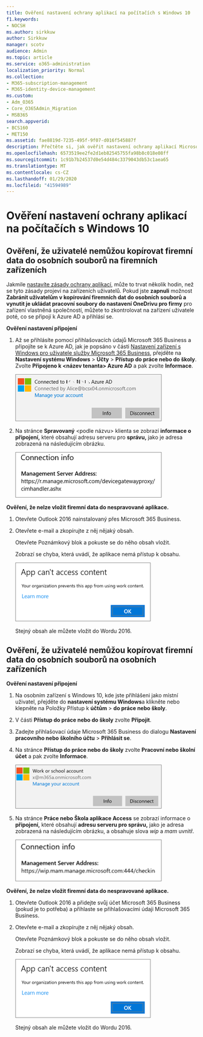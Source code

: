 ```yaml
---
title: Ověření nastavení ochrany aplikací na počítačích s Windows 10
f1.keywords:
- NOCSH
ms.author: sirkkuw
author: Sirkkuw
manager: scotv
audience: Admin
ms.topic: article
ms.service: o365-administration
localization_priority: Normal
ms.collection:
- M365-subscription-management
- M365-identity-device-management
ms.custom:
- Adm_O365
- Core_O365Admin_Migration
- MSB365
search.appverid:
- BCS160
- MET150
ms.assetid: fae8819d-7235-495f-9f07-d016f545887f
description: Přečtěte si, jak ověřit nastavení ochrany aplikací Microsoft 365 Business na zařízeních s Windows 10.
ms.openlocfilehash: 6573519ee2fe2d1eb82545755fa98b8c018e08ff
ms.sourcegitcommit: 1c91b7b24537d0e54d484c3379043db53c1aea65
ms.translationtype: MT
ms.contentlocale: cs-CZ
ms.lasthandoff: 01/29/2020
ms.locfileid: "41594989"
---
```

# <a name="validate-app-protection-settings-on-windows-10-pcs"></a>Ověření nastavení ochrany aplikací na počítačích s Windows 10

## <a name="verify-that-users-cannot-copy-company-data-to-personal-files-on-corporate-devices"></a>Ověření, že uživatelé nemůžou kopírovat firemní data do osobních souborů na firemních zařízeních

Jakmile [nastavíte zásady ochrany aplikací](protection-settings-for-windows-10-devices.md), může to trvat několik hodin, než se tyto zásady projeví na zařízeních uživatelů. Pokud jste **zapnuli** možnost **Zabránit uživatelům v kopírování firemních dat do osobních souborů a vynutit je ukládat pracovní soubory do nastavení OneDrivu pro firmy** pro zařízení vlastněná společností, můžete to zkontrolovat na zařízení uživatele poté, co se připojí k Azure AD a přihlásí se. 
  
 **Ověření nastavení připojení**
  
1. Až se přihlásíte pomocí přihlašovacích údajů Microsoft 365 Business a připojíte se k Azure AD, jak je popsáno v části [Nastavení zařízení s Windows pro uživatele služby Microsoft 365 Business](set-up-windows-devices.md), přejděte na **Nastavení systému Windows** \> **Účty** \> **Přístup do práce nebo do školy**. Zvolte **Připojeno k \<název tenanta\> Azure AD** a pak zvolte **Informace**.
    
    ![Click or tap Info on the Connected to Azure AD dialog.](media/a36ede2b-d1a0-4d4e-8ea7-af39b4b63890.png)
  
2. Na stránce **Spravovaný** \<podle názvu\> klienta se zobrazí **informace o připojení,** které obsahují adresu serveru pro **správu,** jako je adresa zobrazená na následujícím obrázku. 
    
    ![Managed by page shows connection info of the device manager URL.](media/47515a8e-2d0c-4bea-99f0-6b2545b88a11.png)
  
 **Ověření, že nelze vložit firemní data do nespravované aplikace.**
  
1. Otevřete Outlook 2016 nainstalovaný přes Microsoft 365 Business.
    
2. Otevřete e-mail a zkopírujte z něj nějaký obsah.
    
    Otevřete Poznámkový blok a pokuste se do něho obsah vložit.
    
    Zobrazí se chyba, která uvádí, že aplikace nemá přístup k obsahu.
    
    ![A dialog that states app can't access content when you paste into an unmanaged app.](media/5e82b154-cf2f-43c8-ae80-b45d8ad80e56.png)
  
    Stejný obsah ale můžete vložit do Wordu 2016.
    
## <a name="verify-that-users-cannot-copy-company-data-to-personal-files-on-personal-devices"></a>Ověření, že uživatelé nemůžou kopírovat firemní data do osobních souborů na osobních zařízeních

 **Ověření nastavení připojení**
  
1. Na osobním zařízení s Windows 10, kde jste přihlášeni jako místní uživatel, přejděte do **nastavení systému Windows**a klikněte nebo klepněte na Položky Přístup k **účtům** \> **do práce nebo školy**.
    
2. V části **Přístup do práce nebo do školy** zvolte **Připojit**.
    
3. Zadejte přihlašovací údaje Microsoft 365 Business do dialogu **Nastavení pracovního nebo školního účtu** \> **Přihlásit se**.
    
4. Na stránce **Přístup do práce nebo do školy** zvolte **Pracovní nebo školní účet** a pak zvolte **Informace**.
    
    ![Klikněte nebo klepněte na Informace v dialogovém okně Pracovní nebo školní účet.](media/63bd8b32-cb32-4afa-8ce0-6070ac403abc.png)
  
5. Na stránce **Práce nebo Škola aplikace Access** se zobrazí informace o **připojení,** které obsahují **adresu serveru pro správu,** jako je adresa zobrazená na následujícím obrázku, a obsahuje slova *wip* a *mam* uvnitř. 
    
    ![Managed by page shows connection info URL that includes the words mam and wpi.](media/abd4eaf4-44fa-4538-a3e8-1e0d331dfe1e.png)
  
 **Ověření, že nelze vložit firemní data do nespravované aplikace.**
  
1. Otevřete Outlook 2016 a přidejte svůj účet Microsoft 365 Business (pokud je to potřeba) a přihlaste se přihlašovacími údaji Microsoft 365 Business.
    
2. Otevřete e-mail a zkopírujte z něj nějaký obsah.
    
    Otevřete Poznámkový blok a pokuste se do něho obsah vložit.
    
    Zobrazí se chyba, která uvádí, že aplikace nemá přístup k obsahu.
    
    ![A dialog that states app can't access content when you paste into an unmanaged app.](media/5e82b154-cf2f-43c8-ae80-b45d8ad80e56.png)
  
    Stejný obsah ale můžete vložit do Wordu 2016.
    

